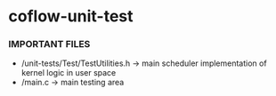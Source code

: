 # coflow-unit-test

### IMPORTANT FILES
- /unit-tests/Test/TestUtilities.h -> main scheduler implementation of kernel logic in user space
- /main.c -> main testing area 

